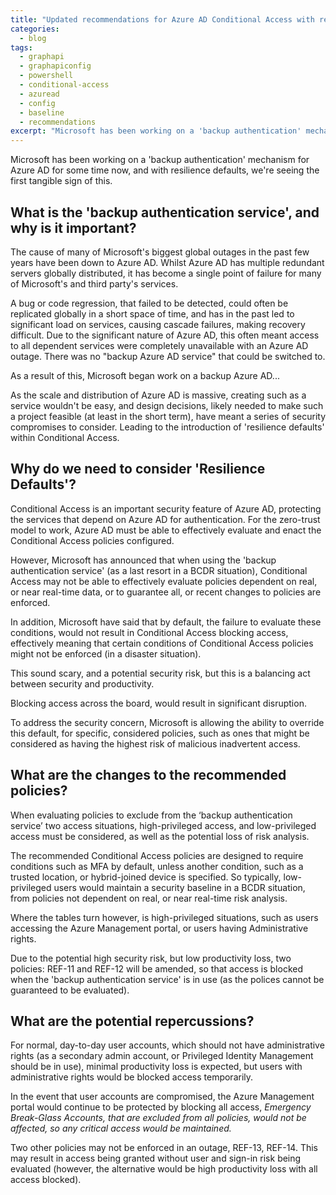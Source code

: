 ```yaml
---
title: "Updated recommendations for Azure AD Conditional Access with resilience defaults"
categories:
  - blog
tags:
  - graphapi
  - graphapiconfig
  - powershell
  - conditional-access
  - azuread
  - config
  - baseline
  - recommendations
excerpt: "Microsoft has been working on a 'backup authentication' mechanism for Azure AD for some time now, and with resilience defaults..."
---
```

Microsoft has been working on a 'backup authentication' mechanism for Azure AD for some time now, and with resilience defaults, we're seeing the first tangible sign of this.

## What is the 'backup authentication service', and why is it important? ##
The cause of many of Microsoft's biggest global outages in the past few years have been down to Azure AD. Whilst Azure AD has multiple redundant servers globally distributed, it has become a single point of failure for many of Microsoft's and third party's services.

A bug or code regression, that failed to be detected, could often be replicated globally in a short space of time, and has in the past led to significant load on services, causing cascade failures, making recovery difficult. Due to the significant nature of Azure AD, this often meant access to all dependent services were completely unavailable with an Azure AD outage. There was no "backup Azure AD service" that could be switched to.

As a result of this, Microsoft began work on a backup Azure AD...

As the scale and distribution of Azure AD is massive, creating such as a service wouldn't be easy, and design decisions, likely needed to make such a project feasible (at least in the short term), have meant a series of security compromises to consider. Leading to the introduction of 'resilience defaults' within Conditional Access.

## Why do we need to consider 'Resilience Defaults'? ##

Conditional Access is an important security feature of Azure AD, protecting the services that depend on Azure AD for authentication. For the zero-trust model to work, Azure AD must be able to effectively evaluate and enact the Conditional Access policies configured.

However, Microsoft has announced that when using the 'backup authentication service' (as a last resort in a BCDR situation), Conditional Access may not be able to effectively evaluate policies dependent on real, or near real-time data, or to guarantee all, or recent changes to policies are enforced.

In addition, Microsoft have said that by default, the failure to evaluate these conditions, would not result in Conditional Access blocking access, effectively meaning that certain conditions of Conditional Access policies might not be enforced (in a disaster situation).

This sound scary, and a potential security risk, but this is a balancing act between security and productivity.

Blocking access across the board, would result in significant disruption.

To address the security concern, Microsoft is allowing the ability to override this default, for specific, considered policies, such as ones that might be considered as having the highest risk of malicious inadvertent access.

## What are the changes to the recommended policies? ##

When evaluating policies to exclude from the ‘backup authentication service’ two access situations, high-privileged access, and low-privileged access must be considered, as well as the potential loss of risk analysis.

The recommended Conditional Access policies are designed to require conditions such as MFA by default, unless another condition, such as a trusted location, or hybrid-joined device is specified. So typically, low-privileged users would maintain a security baseline in a BCDR situation, from policies not dependent on real, or near real-time risk analysis.

Where the tables turn however, is high-privileged situations, such as users accessing the Azure Management portal, or users having Administrative rights. 

Due to the potential high security risk, but low productivity loss, two policies: REF-11 and REF-12 will be amended, so that access is blocked when the 'backup authentication service' is in use (as the polices cannot be guaranteed to be evaluated).

## What are the potential repercussions? ##

For normal, day-to-day user accounts, which should not have administrative rights (as a secondary admin account, or Privileged Identity Management should be in use), minimal productivity loss is expected, but users with administrative rights would be blocked access temporarily.

In the event that user accounts are compromised, the Azure Management portal would continue to be protected by blocking all access, *Emergency Break-Glass Accounts, that are excluded from all policies, would not be affected, so any critical access would be maintained.*

Two other policies may not be enforced in an outage, REF-13, REF-14. This may result in access being granted without user and sign-in risk being evaluated (however, the alternative would be high productivity loss with all access blocked).